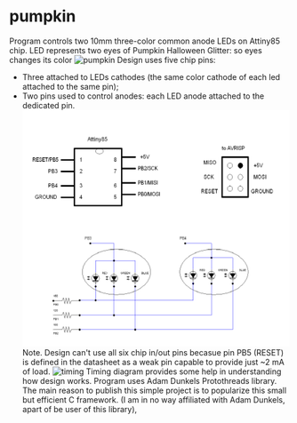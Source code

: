 # pumpkin

Program controls two 10mm three-color common anode LEDs on Attiny85 chip. 
LED represents two eyes of Pumpkin Halloween Glitter: so eyes changes its color 
![pumpkin](./images/ezgif.com-gif-maker.gif)
Design uses five chip pins: 
* Three attached to LEDs cathodes (the same color cathode of each led attached to the same pin);
* Two pins used to control anodes:  each LED anode attached to the dedicated pin.
![circut](./images/pumpkin_crop.png)
Note. Design can't use all six chip in/out pins becasue pin PB5 (RESET) is
defined in the datasheet as a weak pin capable to provide just ~2 mA of load.
![timing](./images/pumpkin_diagram.pnd)
Timing diagram provides some help in understanding how design works.
Program uses Adam Dunkels Protothreads library. 
The main reason to publish this simple project is to popularize this small 
but efficient C framework. (I am in no way affiliated with Adam Dunkels, apart of be 
user of this library),